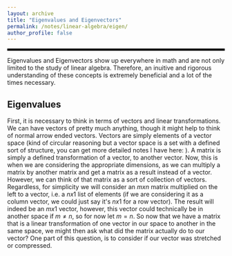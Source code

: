 ```yaml
---
layout: archive
title: "Eigenvalues and Eigenvectors"
permalink: /notes/linear-algebra/eigen/
author_profile: false
--- 
```

<hr style="border: 2px solid black;">
Eigenvalues and Eigenvectors show up everywhere in math and are not only limited to the study of linear algebra. Therefore, an inuitive and rigorous understanding of these concepts is extremely beneficial and a lot of the times necessary.

## Eigenvalues
First, it is necessary to think in terms of vectors and linear transformations. We can have vectors of pretty much anything, though it might help to think of normal arrow ended vectors. Vectors are simply elements of a vector space (kind of circular reasoning but a vector
space is a set with a defined sort of structure, you can get more detailed notes I have here: ). A matrix is simply a defined transformation of a vector, to another vector. Now, this is when we are considering the appropriate dimensions, as we can multiply a matrix by another
matrix and get a matrix as a result instead of a vector. However, we can think of that matrix as a sort of collection of vectors. Regardless, for simplicity we will consider an $mxn$ matrix multiplied on the left to a vector, i.e. a $nx1$ list of elements (if we are considering
it as a column vector, we could just say it's $nx1$ for a row vector). The result will indeed be an $mx1$ vector, however, this vector could technically be in another space if $m \neq n$, so for now let $m=n$. So now that we have a matrix that is a linear transformation of 
one vector in our space to another in the same space, we might then ask what did the matrix actually do to our vector? One part of this question, is to consider if our vector was stretched or compressed. 
